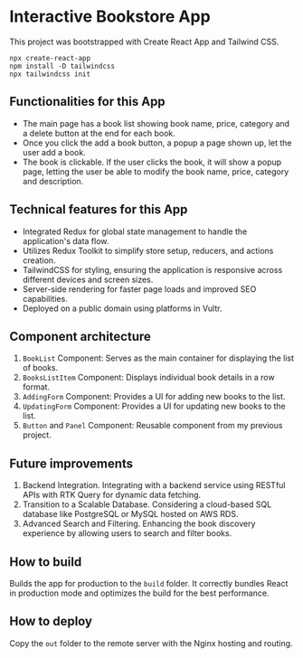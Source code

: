 # Interactive Bookstore App
This project was bootstrapped with Create React App and Tailwind CSS.
```
npx create-react-app
npm install -D tailwindcss
npx tailwindcss init
```

## Functionalities for this App
- The main page has a book list showing book name, price, category and a delete button at the end for each book.
- Once you click the add a book button, a popup a page shown up, let the user add a book.
- The book is clickable. If the user clicks the book, it will show a popup page, letting the user be able to modify the book name, price, category and description.

## Technical features for this App
- Integrated Redux for global state management to handle the application's data flow.
- Utilizes Redux Toolkit to simplify store setup, reducers, and actions creation.
- TailwindCSS for styling, ensuring the application is responsive across different devices and screen sizes.
- Server-side rendering for faster page loads and improved SEO capabilities.
- Deployed on a public domain using platforms in Vultr.

## Component architecture
1. `BookList` Component: Serves as the main container for displaying the list of books.
2. `BooksListItem` Component: Displays individual book details in a row format.
3. `AddingForm` Component: Provides a UI for adding new books to the list.
4. `UpdatingForm` Component: Provides a UI for updating new books to the list.
5. `Button` and `Panel` Component: Reusable component from my previous project.

## Future improvements
1. Backend Integration. Integrating with a backend service using RESTful APIs with RTK Query for dynamic data fetching.
2. Transition to a Scalable Database. Considering a cloud-based SQL database like PostgreSQL or MySQL hosted on AWS RDS.
3. Advanced Search and Filtering. Enhancing the book discovery experience by allowing users to search and filter books.

## How to build
Builds the app for production to the `build` folder.
It correctly bundles React in production mode and optimizes the build for the best performance.

## How to deploy
Copy the `out` folder to the remote server with the Nginx hosting and routing.
